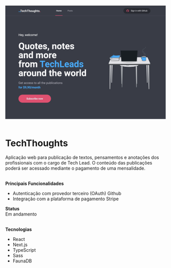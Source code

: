 ![landingPage](./public/images/landingScreenShot.png)
</br>
</br>

# TechThoughts
Aplicação web para publicação de textos, pensamentos e anotações dos profissionais com o cargo de Tech Lead. O conteúdo das publicações poderá ser acessado mediante o pagamento de uma mensalidade.
</br></br>

**Principais Funcionalidades** </br>
- Autenticação com provedor terceiro (OAuth) Github
- Integração com a plataforma de pagamento Stripe

**Status** </br>
Em andamento 
</br>
</br>

**Tecnologias**</br>
- React
- Next.js
- TypeScript
- Sass
- FaunaDB
